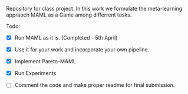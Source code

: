 Repository for class project. In this work we formulate the meta-learning appraoch MAML as a Game among differrent tasks. 

Todo:

- [x] Run MAML as it is. (Completed - 5th April)
- [x] Use it for your work and incorporate your own pipeline. 
- [x] Implement Pareto-MAML
- [x] Run Experiments
- [ ] Comment the code and make proper readme for final submission. 

